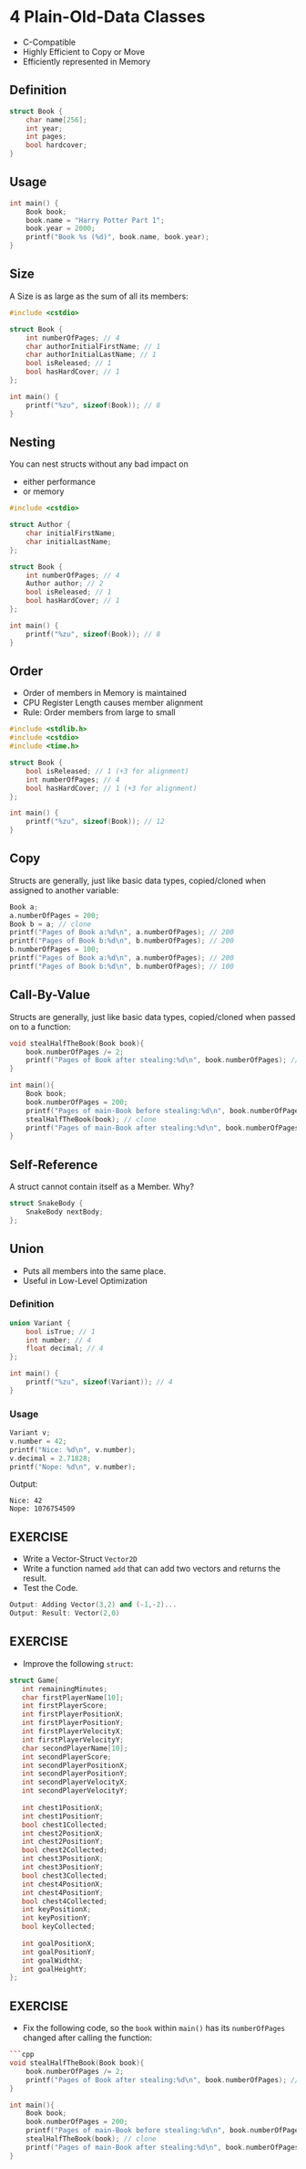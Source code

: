 # 4 Plain-Old-Data Classes
- C-Compatible
- Highly Efficient to Copy or Move
- Efficiently represented in Memory

## Definition

```cpp
struct Book {
	char name[256];
	int year;
	int pages;
	bool hardcover;
}
```

## Usage

```cpp
int main() {
	Book book;
	book.name = "Harry Potter Part 1";
	book.year = 2000;
	printf("Book %s (%d)", book.name, book.year);
}
```

## Size

A Size is as large as the sum of all its members:

```cpp
#include <cstdio>

struct Book {
	int numberOfPages; // 4
	char authorInitialFirstName; // 1
	char authorInitialLastName; // 1
	bool isReleased; // 1
	bool hasHardCover; // 1
};

int main() {
	printf("%zu", sizeof(Book)); // 8
}
```

## Nesting
You can nest structs without any bad impact on
- either performance
- or memory

```cpp
#include <cstdio>

struct Author {
	char initialFirstName;
	char initialLastName;
};

struct Book {
	int numberOfPages; // 4
	Author author; // 2
	bool isReleased; // 1
	bool hasHardCover; // 1
};

int main() {
	printf("%zu", sizeof(Book)); // 8
}
```

## Order
- Order of members in Memory is maintained
- CPU Register Length causes member alignment
- Rule: Order members from large to small

```cpp
#include <stdlib.h>
#include <cstdio>
#include <time.h>

struct Book {
	bool isReleased; // 1 (+3 for alignment)
	int numberOfPages; // 4
	bool hasHardCover; // 1 (+3 for alignment)
};

int main() {
	printf("%zu", sizeof(Book)); // 12
}
```

## Copy
Structs are generally, just like basic data types, copied/cloned when assigned to another variable:

```cpp
Book a;
a.numberOfPages = 200;
Book b = a; // clone
printf("Pages of Book a:%d\n", a.numberOfPages); // 200
printf("Pages of Book b:%d\n", b.numberOfPages); // 200
b.numberOfPages = 100;
printf("Pages of Book a:%d\n", a.numberOfPages); // 200
printf("Pages of Book b:%d\n", b.numberOfPages); // 100
```

## Call-By-Value
Structs are generally, just like basic data types, copied/cloned when passed on to a function:

```cpp
void stealHalfTheBook(Book book){
	book.numberOfPages /= 2;
	printf("Pages of Book after stealing:%d\n", book.numberOfPages); // 100
}

int main(){
	Book book;
	book.numberOfPages = 200;
	printf("Pages of main-Book before stealing:%d\n", book.numberOfPages); // 200
	stealHalfTheBook(book); // clone
	printf("Pages of main-Book after stealing:%d\n", book.numberOfPages); // 200
}
```

## Self-Reference
A struct cannot contain itself as a Member. Why?

```cpp
struct SnakeBody {
	SnakeBody nextBody;
};
```

## Union

- Puts all members into the same place.
- Useful in Low-Level Optimization

### Definition

```cpp
union Variant {
	bool isTrue; // 1
	int number; // 4
	float decimal; // 4
};

int main() {
	printf("%zu", sizeof(Variant)); // 4
}
```

### Usage

```cpp
Variant v;
v.number = 42;
printf("Nice: %d\n", v.number);
v.decimal = 2.71828;
printf("Nope: %d\n", v.number);
```

Output:
```
Nice: 42
Nope: 1076754509
```

## EXERCISE
- Write a Vector-Struct `Vector2D`
- Write a function named `add` that can add two vectors and returns the result.
- Test the Code.

```cpp
Output: Adding Vector(3,2) and (-1,-2)...
Output: Result: Vector(2,0)
```


## EXERCISE
- Improve the following `struct`:

```cpp
struct Game{
   int remainingMinutes;
   char firstPlayerName[10];
   int firstPlayerScore;
   int firstPlayerPositionX;
   int firstPlayerPositionY;
   int firstPlayerVelocityX;
   int firstPlayerVelocityY;
   char secondPlayerName[10];
   int secondPlayerScore;
   int secondPlayerPositionX;
   int secondPlayerPositionY;
   int secondPlayerVelocityX;
   int secondPlayerVelocityY;
   
   int chest1PositionX;
   int chest1PositionY;
   bool chest1Collected;
   int chest2PositionX;
   int chest2PositionY;
   bool chest2Collected;
   int chest3PositionX;
   int chest3PositionY;
   bool chest3Collected;
   int chest4PositionX;
   int chest4PositionY;
   bool chest4Collected;
   int keyPositionX;
   int keyPositionY;
   bool keyCollected;
   
   int goalPositionX;
   int goalPositionY;
   int goalWidthX;
   int goalHeightY;
};
```

## EXERCISE
- Fix the following code, so the `book` within `main()` has its `numberOfPages` changed after calling the function:
```cpp
```cpp
void stealHalfTheBook(Book book){
	book.numberOfPages /= 2;
	printf("Pages of Book after stealing:%d\n", book.numberOfPages); // 100
}

int main(){
	Book book;
	book.numberOfPages = 200;
	printf("Pages of main-Book before stealing:%d\n", book.numberOfPages); // 200
	stealHalfTheBook(book); // clone
	printf("Pages of main-Book after stealing:%d\n", book.numberOfPages); // 200
}
```

